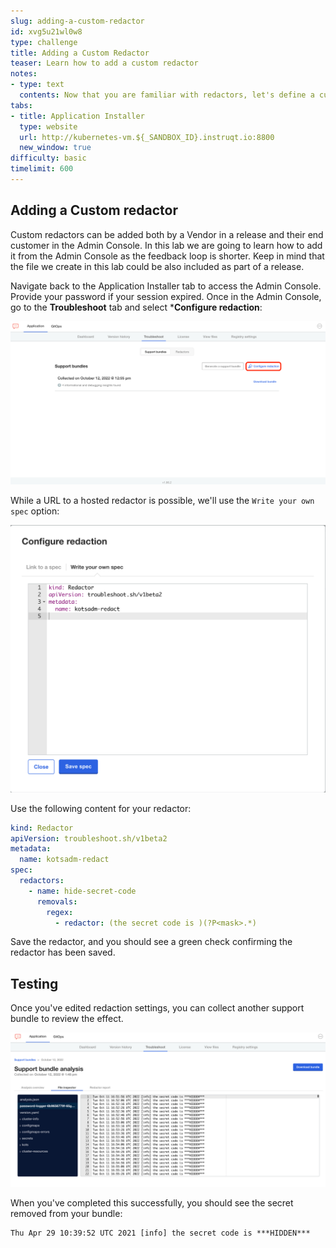 ```yaml
---
slug: adding-a-custom-redactor
id: xvg5u21wl0w8
type: challenge
title: Adding a Custom Redactor
teaser: Learn how to add a custom redactor
notes:
- type: text
  contents: Now that you are familiar with redactors, let's define a custom one!
tabs:
- title: Application Installer
  type: website
  url: http://kubernetes-vm.${_SANDBOX_ID}.instruqt.io:8800
  new_window: true
difficulty: basic
timelimit: 600
---
```

## Adding a Custom redactor

Custom redactors can be added both by a Vendor in a release and their end customer in the Admin Console. In this lab we are going to learn how to add it from the Admin Console as the feedback loop is shorter. Keep in mind that the file we create in this lab could be also included as part of a release.

Navigate back to the Application Installer tab to access the Admin Console. Provide your password if your session expired. Once in the Admin Console, go to the **Troubleshoot** tab and select ***Configure redaction**:

<p align="center"><img src="../assets/red-ac-conf.png" width=600></img></p>

While a URL to a hosted redactor is possible, we'll use the `Write your own spec` option:

<p align="center"><img src="../assets/red-ac-redactor.png" width=600></img></p>

Use the following content for your redactor:

```yaml
kind: Redactor
apiVersion: troubleshoot.sh/v1beta2
metadata:
  name: kotsadm-redact
spec:
  redactors:
    - name: hide-secret-code
      removals:
        regex:
          - redactor: (the secret code is )(?P<mask>.*)
```
Save the redactor, and you should see a green check confirming the redactor has been saved.

## Testing

Once you've edited redaction settings, you can collect another support bundle to review the effect.

<p align="center"><img src="../assets/red-ac-redacted-results.png" width=600></img></p>

When you've completed this successfully, you should see the secret removed from your bundle:

```text
Thu Apr 29 10:39:52 UTC 2021 [info] the secret code is ***HIDDEN***
```
